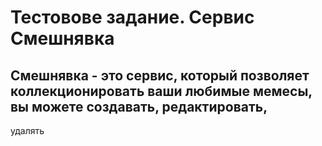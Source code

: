 # Тестовове задание. Сервис Смешнявка

## Смешнявка - это сервис, который позволяет коллекционировать ваши любимые мемесы, вы можете создавать, редактировать,
удалять